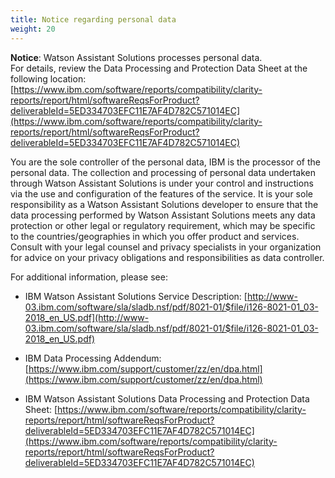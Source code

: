 ```yaml
---
title: Notice regarding personal data
weight: 20
---
```


**Notice**: Watson Assistant Solutions processes personal data. <br>
For details,  review the Data Processing and Protection Data Sheet at the following location: [https://www.ibm.com/software/reports/compatibility/clarity-reports/report/html/softwareReqsForProduct?deliverableId=5ED334703EFC11E7AF4D782C571014EC](https://www.ibm.com/software/reports/compatibility/clarity-reports/report/html/softwareReqsForProduct?deliverableId=5ED334703EFC11E7AF4D782C571014EC)  
 
You are the sole controller of the personal data, IBM is the processor of the personal data. The collection and processing of personal data undertaken through Watson Assistant Solutions is under your control and instructions via the use and configuration of the features of the service. It is your sole responsibility as a Watson Assistant Solutions developer to ensure that the data processing performed by Watson Assistant Solutions meets any data protection or other legal or regulatory requirement, which may be specific to the countries/geographies in which you offer product and services. Consult with your legal counsel and privacy specialists in your organization for advice on your privacy obligations and responsibilities as data controller.
 
For additional information, please see:
 
* IBM Watson Assistant Solutions Service Description: [http://www-03.ibm.com/software/sla/sladb.nsf/pdf/8021-01/$file/i126-8021-01_03-2018_en_US.pdf](http://www-03.ibm.com/software/sla/sladb.nsf/pdf/8021-01/$file/i126-8021-01_03-2018_en_US.pdf)

* IBM Data Processing Addendum: [https://www.ibm.com/support/customer/zz/en/dpa.html](https://www.ibm.com/support/customer/zz/en/dpa.html)
 
* IBM Watson Assistant Solutions Data Processing and Protection Data Sheet: [https://www.ibm.com/software/reports/compatibility/clarity-reports/report/html/softwareReqsForProduct?deliverableId=5ED334703EFC11E7AF4D782C571014EC](https://www.ibm.com/software/reports/compatibility/clarity-reports/report/html/softwareReqsForProduct?deliverableId=5ED334703EFC11E7AF4D782C571014EC)  
